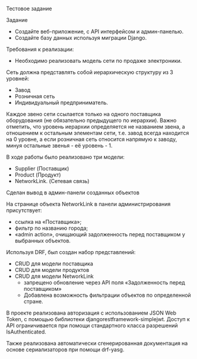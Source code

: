 Тестовое задание

Задание
- Создайте веб-приложение, с API интерфейсом и админ-панелью.
- Создайте базу данных используя миграции Django.
  
Требования к реализации:
- Необходимо реализовать модель сети по продаже электроники.
  
Сеть должна представлять собой иерархическую структуру из 3 уровней:
- Завод
- Розничная сеть
- Индивидуальный предприниматель.

Каждое звено сети ссылается только на одного поставщика оборудования (не обязательно предыдущего по иерархии). Важно отметить, что уровень иерархии определяется не названием звена, а отношением к остальным элементам сети, т.е. завод всегда находится на 0 уровне, а если розничная сеть относится напрямую к заводу, минуя остальные звенья - её уровень - 1.

В ходе работы было реализовано три модели: 
- Supplier (Поставщик)
- Product (Продукт)
- NetworkLink. (Сетевая связь)
  
Сделан вывод в админ-панели созданных объектов

На странице объекта NetworkLink в панели администрирования присутствует:
- ссылка на «Поставщика»;
- фильтр по названию города;
- «admin action», очищающий задолженность перед поставщиком у выбранных объектов.

Используя DRF, был создан набор представлений:
- CRUD для модели поставщика 
- CRUD для модели продуктов
- CRUD для модели NetworkLink
  - запрещено обновление через API поля «Задолженность перед поставщиком»
  - Добавлена возможность фильтрации объектов по определенной стране.

В проекте реализована авторизация с использованием JSON Web Token, с помощью библиотеки djangorestframework-simplejwt. Доступ к API ограничивается при помощи стандартного класса разрешений IsAuthenticated.

Также реализована автоматически сгенерированная документация на основе сериализаторов при помощи drf-yasg.

